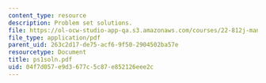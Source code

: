 ```yaml
---
content_type: resource
description: Problem set solutions.
file: https://ol-ocw-studio-app-qa.s3.amazonaws.com/courses/22-812j-managing-nuclear-technology-spring-2004/04f7d057e9d3677c5c87e852126eee2c_ps1soln.pdf
file_type: application/pdf
parent_uid: 263c2d17-de75-acf6-9f50-2904502ba57e
resourcetype: Document
title: ps1soln.pdf
uid: 04f7d057-e9d3-677c-5c87-e852126eee2c
---
```

